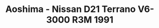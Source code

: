 ---
layout: product
title: "Aoshima - Nissan D21 Terrano V6-3000 R3M 1991"
price: "TBA" 
desc: "N/A"
img_path: "/assets/img/AO57087.jpg"
brand: "N/A"
available: false
special_offer: false
new: false
soon: false
cat: "010000"
subcat: "013700"
subsubcat: "0N/A"
sifra: "AO57087"
popular: false
---